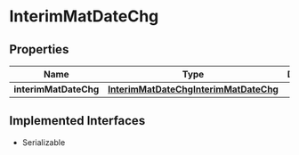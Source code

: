 

# InterimMatDateChg


## Properties

Name | Type | Description | Notes
------------ | ------------- | ------------- | -------------
**interimMatDateChg** | [**InterimMatDateChgInterimMatDateChg**](InterimMatDateChgInterimMatDateChg.md) |  |  [optional]


## Implemented Interfaces

* Serializable


